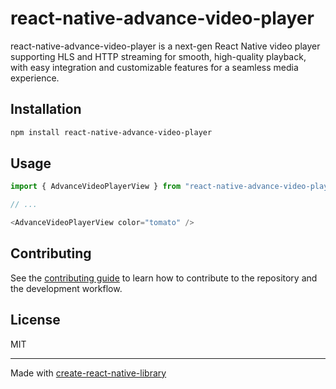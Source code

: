 # react-native-advance-video-player

react-native-advance-video-player is a next-gen React Native video player supporting HLS and HTTP streaming for smooth, high-quality playback, with easy integration and customizable features for a seamless media experience.

## Installation

```sh
npm install react-native-advance-video-player
```

## Usage


```js
import { AdvanceVideoPlayerView } from "react-native-advance-video-player";

// ...

<AdvanceVideoPlayerView color="tomato" />
```


## Contributing

See the [contributing guide](CONTRIBUTING.md) to learn how to contribute to the repository and the development workflow.

## License

MIT

---

Made with [create-react-native-library](https://github.com/callstack/react-native-builder-bob)
